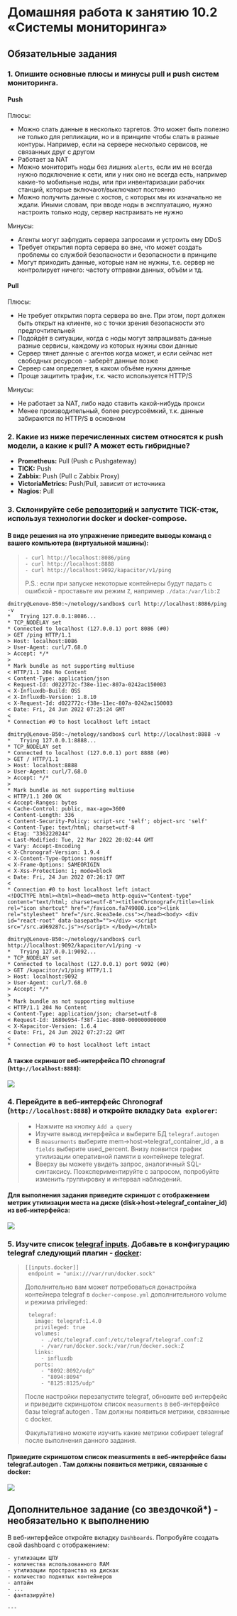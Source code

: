 # Домашняя работа к занятию 10.2 «Системы мониторинга»

## Обязательные задания

### 1. Опишите основные плюсы и минусы pull и push систем мониторинга.

#### Push

Плюсы:
- Можно слать данные в несколько таргетов. Это может быть полезно не только для репликации, но и в принципе чтобы слать в разные контуры. Например, если на сервере несколько сервисов, не связанных друг с другом
- Работает за NAT
- Можно мониторить ноды без лишних `alerts`, если им не всегда нужно подключение к сети, или у них оно не всегда есть, например какие-то мобильные ноды, или при инвентаризации рабочих станций, которые включают/выключают постоянно
- Можно получить данные с хостов,  с которых мы их изначально не ждали. Иными словам, при вводе ноды в эксплуатацию, нужно настроить только ноду, сервер настраивать не нужно

Минусы:
- Агенты могут зафлудить сервера запросами и устроить ему DDoS
- Требует открытия порта сервера во вне, что может создать проблемы со службой безопасности и безопасности в принципе
- Могут приходить данные, которые нам не нужны, т.е. сервер не контролирует ничего: частоту отправки данных, объём и тд. 

#### Pull

Плюсы:
- Не требует открытия порта сервера во вне. При этом, порт должен быть открыт на клиенте, но с точки зрения безопасности это предпочтительней
- Подойдёт в ситуации, когда с ноды могут запрашивать данные разные сервисы, каждому из которых нужны свои данные
- Сервер тянет данные с агентов когда может, и если сейчас нет свободных ресурсов - заберёт данные позже
- Сервер сам определяет, в каком объёме нужны данные
- Проще защитить трафик, т.к. часто используется HTTP/S

Минусы:
- Не работает за NAT, либо надо ставить какой-нибудь прокси
- Менее производительный, более ресурсоёмкий, т.к. данные забираются по HTTP/S в основном


### 2. Какие из ниже перечисленных систем относятся к push модели, а какие к pull? А может есть гибридные?

- **Prometheus:** Pull (Push с Pushgateway)
- **TICK:** Push
- **Zabbix:** Push (Pull с Zabbix Proxy)
- **VictoriaMetrics:** Push/Pull, зависит от источника
- **Nagios:** Pull

### 3. Склонируйте себе [репозиторий](https://github.com/influxdata/sandbox/tree/master) и запустите TICK-стэк, используя технологии docker и docker-compose.

#### В виде решения на это упражнение приведите выводы команд с вашего компьютера (виртуальной машины):

>     - curl http://localhost:8086/ping
>     - curl http://localhost:8888
>     - curl http://localhost:9092/kapacitor/v1/ping
> 
>P.S.: если при запуске некоторые контейнеры будут падать с ошибкой - проставьте им режим `Z`, например
`./data:/var/lib:Z`
```
dmitry@Lenovo-B50:~/netology/sandbox$ curl http://localhost:8086/ping -v
*   Trying 127.0.0.1:8086...
* TCP_NODELAY set
* Connected to localhost (127.0.0.1) port 8086 (#0)
> GET /ping HTTP/1.1
> Host: localhost:8086
> User-Agent: curl/7.68.0
> Accept: */*
>
* Mark bundle as not supporting multiuse
< HTTP/1.1 204 No Content
< Content-Type: application/json
< Request-Id: d022772c-f38e-11ec-807a-0242ac150003
< X-Influxdb-Build: OSS
< X-Influxdb-Version: 1.8.10
< X-Request-Id: d022772c-f38e-11ec-807a-0242ac150003
< Date: Fri, 24 Jun 2022 07:25:24 GMT
<
* Connection #0 to host localhost left intact
```

```
dmitry@Lenovo-B50:~/netology/sandbox$ curl http://localhost:8888 -v
*   Trying 127.0.0.1:8888...
* TCP_NODELAY set
* Connected to localhost (127.0.0.1) port 8888 (#0)
> GET / HTTP/1.1
> Host: localhost:8888
> User-Agent: curl/7.68.0
> Accept: */*
>
* Mark bundle as not supporting multiuse
< HTTP/1.1 200 OK
< Accept-Ranges: bytes
< Cache-Control: public, max-age=3600
< Content-Length: 336
< Content-Security-Policy: script-src 'self'; object-src 'self'
< Content-Type: text/html; charset=utf-8
< Etag: "3362220244"
< Last-Modified: Tue, 22 Mar 2022 20:02:44 GMT
< Vary: Accept-Encoding
< X-Chronograf-Version: 1.9.4
< X-Content-Type-Options: nosniff
< X-Frame-Options: SAMEORIGIN
< X-Xss-Protection: 1; mode=block
< Date: Fri, 24 Jun 2022 07:26:17 GMT
<
* Connection #0 to host localhost left intact
<!DOCTYPE html><html><head><meta http-equiv="Content-type" content="text/html; charset=utf-8"><title>Chronograf</title><link rel="icon shortcut" href="/favicon.fa749080.ico"><link rel="stylesheet" href="/src.9cea3e4e.css"></head><body> <div id="react-root" data-basepath=""></div> <script src="/src.a969287c.js"></script> </body></html>
```

```
dmitry@Lenovo-B50:~/netology/sandbox$ curl http://localhost:9092/kapacitor/v1/ping -v
*   Trying 127.0.0.1:9092...
* TCP_NODELAY set
* Connected to localhost (127.0.0.1) port 9092 (#0)
> GET /kapacitor/v1/ping HTTP/1.1
> Host: localhost:9092
> User-Agent: curl/7.68.0
> Accept: */*
>
* Mark bundle as not supporting multiuse
< HTTP/1.1 204 No Content
< Content-Type: application/json; charset=utf-8
< Request-Id: 1680e954-f38f-11ec-8080-000000000000
< X-Kapacitor-Version: 1.6.4
< Date: Fri, 24 Jun 2022 07:27:22 GMT
<
* Connection #0 to host localhost left intact
```


#### А также скриншот веб-интерфейса ПО chronograf (`http://localhost:8888`):
![](media/chronograf.png)

### 4. Перейдите в веб-интерфейс Chronograf (`http://localhost:8888`) и откройте вкладку `Data explorer`:

>    - Нажмите на кнопку `Add a query`
>    - Изучите вывод интерфейса и выберите БД `telegraf.autogen`
>    - В `measurments` выберите mem->host->telegraf_container_id , а в `fields` выберите used_percent. 
>    Внизу появится график утилизации оперативной памяти в контейнере telegraf.
>    - Вверху вы можете увидеть запрос, аналогичный SQL-синтаксису. 
>    Поэкспериментируйте с запросом, попробуйте изменить группировку и интервал наблюдений.

#### Для выполнения задания приведите скриншот с отображением метрик утилизации места на диске (disk->host->telegraf_container_id) из веб-интерфейса:
![](media/chronograf_disk.png)

### 5. Изучите список [telegraf inputs](https://github.com/influxdata/telegraf/tree/master/plugins/inputs). Добавьте в конфигурацию telegraf следующий плагин - [docker](https://github.com/influxdata/telegraf/tree/master/plugins/inputs/docker):
>```
>[[inputs.docker]]
>  endpoint = "unix:///var/run/docker.sock"
>```
>
>Дополнительно вам может потребоваться донастройка контейнера telegraf в `docker-compose.yml` дополнительного volume и 
>режима privileged:
>```
>  telegraf:
>    image: telegraf:1.4.0
>    privileged: true
>    volumes:
>      - ./etc/telegraf.conf:/etc/telegraf/telegraf.conf:Z
>      - /var/run/docker.sock:/var/run/docker.sock:Z
>    links:
>      - influxdb
>    ports:
>      - "8092:8092/udp"
>      - "8094:8094"
>      - "8125:8125/udp"
>```
>
>После настройки перезапустите telegraf, обновите веб интерфейс и приведите скриншотом список `measurments` в 
>веб-интерфейсе базы telegraf.autogen . Там должны появиться метрики, связанные с docker.
>
>Факультативно можете изучить какие метрики собирает telegraf после выполнения данного задания.

#### Приведите скриншотом список measurments в веб-интерфейсе базы telegraf.autogen . Там должны появиться метрики, связанные с docker:
![](media/chronograf_docker.png)

## Дополнительное задание (со звездочкой*) - необязательно к выполнению

В веб-интерфейсе откройте вкладку `Dashboards`. Попробуйте создать свой dashboard с отображением:

    - утилизации ЦПУ
    - количества использованного RAM
    - утилизации пространства на дисках
    - количество поднятых контейнеров
    - аптайм
    - ...
    - фантазируйте)
    
    ---



